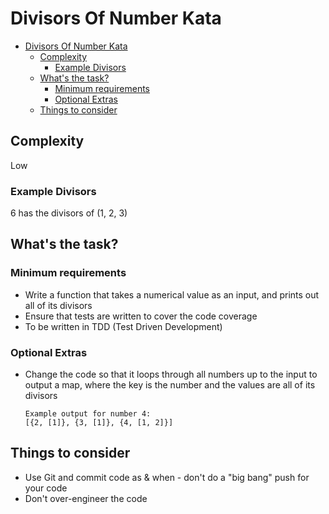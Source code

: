 # Divisors Of Number Kata

<!-- TOC -->

* [Divisors Of Number Kata](#divisors-of-number-kata)
    * [Complexity](#complexity)
        * [Example Divisors](#example-divisors)
    * [What's the task?](#whats-the-task)
        * [Minimum requirements](#minimum-requirements)
        * [Optional Extras](#optional-extras)
    * [Things to consider](#things-to-consider)

<!-- TOC -->

## Complexity

Low

### Example Divisors

6 has the divisors of (1, 2, 3)

## What's the task?

### Minimum requirements

- Write a function that takes a numerical value as an input, and prints out all of its divisors
- Ensure that tests are written to cover the code coverage
- To be written in TDD (Test Driven Development)

### Optional Extras

- Change the code so that it loops through all numbers up to the input to output a map, where the key is the number and
  the values are all of its divisors
  ```
  Example output for number 4:
  [{2, [1]}, {3, [1]}, {4, [1, 2]}]
  ```

## Things to consider

- Use Git and commit code as & when - don't do a "big bang" push for your code
- Don't over-engineer the code